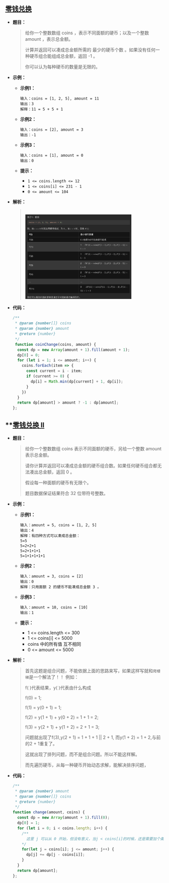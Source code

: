 ## [零钱兑换](https://leetcode.cn/problems/coin-change/)

* **题目：**

  >给你一个整数数组 coins ，表示不同面额的硬币；以及一个整数 amount ，表示总金额。
  >
  >计算并返回可以凑成总金额所需的 最少的硬币个数 。如果没有任何一种硬币组合能组成总金额，返回 -1 。
  >
  >你可以认为每种硬币的数量是无限的。
  >

* **示例：**

  * **示例1：**

    ```
    输入：coins = [1, 2, 5], amount = 11
    输出：3 
    解释：11 = 5 + 5 + 1
    ```

  * **示例2：**

    ```
    输入：coins = [2], amount = 3
    输出：-1
    ```

  * **示例3：**

    ```
    输入：coins = [1], amount = 0
    输出：0
    ```

  * **提示：**

    * `1 <= coins.length <= 12`
    * `1 <= coins[i] <= 231 - 1`
    * `0 <= amount <= 104`

* **解析：**

  ><br><img src="17.零钱兑换.assets/image-20220731164734507.png" alt="image-20220731164734507" style="zoom:33%;" />

* **代码：**

  ```js
  /**
   * @param {number[]} coins
   * @param {number} amount
   * @return {number}
   */
   function coinChange(coins, amount) {
    const dp = new Array(amount + 1).fill(amount + 1);
    dp[0] = 0;
    for (let i = 1; i <= amount; i++) {
      coins.forEach(item => {
        const current = i - item;
        if (current >= 0) {
          dp[i] = Math.min(dp[current] + 1, dp[i]);
        }
      })
    }
    return dp[amount] > amount ? -1 : dp[amount];
  };
  ```




## **[零钱兑换 II](https://leetcode.cn/problems/coin-change-2/)

* **题目：**

  >给你一个整数数组 coins 表示不同面额的硬币，另给一个整数 amount 表示总金额。
  >
  >请你计算并返回可以凑成总金额的硬币组合数。如果任何硬币组合都无法凑出总金额，返回 0 。
  >
  >假设每一种面额的硬币有无限个。 
  >
  >题目数据保证结果符合 32 位带符号整数。
  >

* **示例：**

  * **示例1：**

    ```
    输入：amount = 5, coins = [1, 2, 5]
    输出：4
    解释：有四种方式可以凑成总金额：
    5=5
    5=2+2+1
    5=2+1+1+1
    5=1+1+1+1+1
    ```

  * **示例2：**

    ```
    输入：amount = 3, coins = [2]
    输出：0
    解释：只用面额 2 的硬币不能凑成总金额 3 。
    ```

  * **示例3：**

    ```
    输入：amount = 10, coins = [10] 
    输出：1
    ```

  * **提示：**

    * 1 <= coins.length <= 300
    * 1 <= coins[i] <= 5000
    * coins 中的所有值 互不相同
    * 0 <= amount <= 5000

* **解析：**

  >首先这题是组合问题，不能依据上面的思路来写，如果这样写就和`爬楼梯`是一个解法了！！
  >例如：
  >
  >f( )代表结果，y( )代表由什么构成
  >
  >f(0) = 1;
  >
  >f(1) = y(0 + 1) = 1;
  >
  >f(2) = y(1 + 1) + y(0 + 2) = 1 + 1 = 2;
  >
  >f(3) = y(2 + 1) + y(1 + 2) = 2 + 1 = 3;
  >
  >问题就出现了f(3),y(2 + 1) = 1 + 1 + 1 || 2 + 1, 而y(1 + 2) = 1 + 2,与前的2 + 1重复了。
  >
  >这就出现了排列问题，而不是组合问题。所以不能这样解。
  >
  >而先遍历硬币，从每一种硬币开始动态求解，能解决排序问题，

* **代码：**

  ```js
  /**
   * @param {number} amount
   * @param {number[]} coins
   * @return {number}
   */
  function change(amount, coins) {
    const dp = new Array(amount + 1).fill(0);
    dp[0] = 1;
    for (let i = 0; i < coins.length; i++) {
      /**
      	这里 j 可以从 0 开始，但没有意义，当j < coins[i]的时候，还是需要加个条件判断，所以直接从coins[i]开始，毕竟小于				cons[i]的情况不能由conis[i]组成，探讨也没有意义
      */
      for(let j = coins[i]; j <= amount; j++) {
        dp[j] += dp[j - coins[i]];
      } 
    }
    return dp[amount];
  };
  ```
  
  